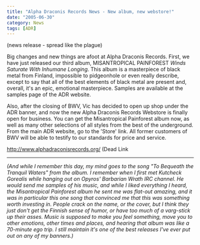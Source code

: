 ```yaml
---
title: "Alpha Draconis Records News - New album, new webstore!"
date: "2005-06-30"
category: News
tags: [ADR]
---
```


(news release - spread like the plague)

Big changes and new things are afoot at Alpha Draconis Records. First, we have just released our third album, MISANTROPICAL PAINFOREST *Winds Saturate With Inhumane Longing*. This album is a masterpiece of black metal from Finland, impossible to pidgeonhole or even really describe, except to say that all of the best elements of black metal are present and, overall, it's an epic, emotional masterpiece. Samples are available at the samples page of the ADR website.

Also, after the closing of BWV, Vic has decided to open up shop under the ADR banner, and now the new Alpha Draconis Records Webstore is finally open for business. You can get the Misantropical Painforest album now, as well as many other selections of all styles from the best of the underground. From the main ADR website, go to the 'Store' link. All former customers of BWV will be able to testify to our standards for price and service.

http://www.alphadraconisrecords.org/ (Dead Link

***

*(And while I remember this day, my mind goes to the song "To Bequeath the Tranquil Waters" from the album. I remember when I first met Kutcheck Gorealis while hanging out on Opyros' Barbarian Wrath IRC channel. He would send me samples of his music, and while I liked everything I heard, the Misantropical Painforest album he sent me was flat-out amazing, and it was in particular this one song that convinced me that this was something worth investing in. People crack on the name, or the cover, but I think they just don't get the Finnish sense of humor, or have too much of a varg-stick up their asses. Music is supposed to make you feel something, move you to other emotions, other times and places, and hearing that album was like a 70-minute ego trip. I still maintain it's one of the best releases I've ever put out on any of my banners.)*
